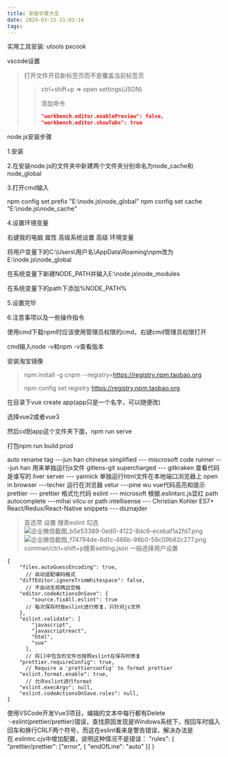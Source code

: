 ```yaml
---
title: 安装步骤大全
date: 2024-03-15 21:03:14
tags:
---
```


实用工具安装: utools pxcook



vscode设置

> 打开文件开启新标签页而不是覆盖当前标签页
>
> > ctrl+shift+p => open settings(JSON) 
> >
> > 添加命令
> >
> > ```json
> > "workbench.editor.enablePreview": false,
> > "workbench.editor.showTabs": true
> > ```
>
> 

node.js安装步骤

1.安装

2.在安装node.js的文件夹中新建两个文件夹分别命名为node_cache和node_global

3.打开cmd输入

npm config set prefix "E:\node.js\node_global"
npm config set cache "E:\node.js\node_cache"

4.设置环境变量

右键我的电脑 属性 高级系统设置 高级 环境变量

将用户变量下的C:\Users\用户名\AppData\Roaming\npm改为E:\node.js\node_global

在系统变量下新建NODE_PATH并输入E:\node.js\node_modules

在系统变量下的path下添加%NODE_PATH%

5.设置完毕

6.注意事项以及一些操作指令

使用cmd下载npm时应该使用管理员权限的cmd，右键cmd管理员权限打开

cmd输入node -v和npm -v查看版本



安装淘宝镜像

> npm install -g cnpm --registry=https://registry.npm.taobao.org
>
> npm config set registry https://registry.npm.taobao.org



在目录下vue create app(app只是一个名字，可以随便改)

选择vue2或者vue3

然后cd到app这个文件夹下面，npm run serve

打包npm run build:prod

auto rename tag ---jun han
chinese simplified --- miscrosoft
code runner ---jun han 用来单独运行js文件
gitlens-git  supercharged --- gitkraken 查看代码是谁写的
liver server --- yannick 单独运行html文件在本地端口浏览器上
open in browser ---techer 运行在浏览器
vetur ---pine wu vue代码高亮和提示
prettier --- prettier 格式化代码
eslint --- microsoft 根据.eslintsrc.js显红
path autocomplete ---mihai vilcu or path intellisense --- Christian Kohler
ES7+ React/Redux/React-Native snippets --- dsznajder

> 首选项 设置 搜索eslint 勾选
> ![企业微信截图_b5e53389-0ed0-4122-8dc6-ecebaf1a2fd7.png](https://cdn.nlark.com/yuque/0/2022/png/29683602/1670467034820-3f22891c-a404-4237-97b9-51392e2d52c7.png#averageHue=%23282828&clientId=u12e2e989-64aa-4&from=paste&height=64&id=u040233a4&originHeight=128&originWidth=654&originalType=binary&ratio=1&rotation=0&showTitle=false&size=15371&status=done&style=none&taskId=u5549ece0-90b2-4b03-9599-f5609e21386&title=&width=327)![企业微信截图_f74794de-6d1c-466b-98b0-59c09b62c277.png](https://cdn.nlark.com/yuque/0/2022/png/29683602/1670467051521-0a58ab6a-91b8-4bb1-8942-85da121f7168.png#averageHue=%232a2a2a&clientId=u12e2e989-64aa-4&from=paste&height=59&id=uba026ea7&originHeight=118&originWidth=530&originalType=binary&ratio=1&rotation=0&showTitle=false&size=14103&status=done&style=none&taskId=u4d17eee3-6a2c-43b5-be07-44de2de040d&title=&width=265)
> comman/ctrl+shift+p搜索setting.json 一般选择用户设置

```vue
{
    "files.autoGuessEncoding": true,
      // 自动适配编码格式
    "diffEditor.ignoreTrimWhitespace": false,
      // 不自动无视两边空格
    "editor.codeActionsOnSave": {
        "source.fixAll.eslint": true
      // 每次保存时按eslint进行修复，只针对js文件
    },
    "eslint.validate": [
        "javascript",
        "javascriptreact",
        "html",
        "vue"
      ],
      // 将[]中包含的文件也按照eslint在保存时修复
    "prettier.requireConfig": true,
      // Require a 'prettierconfig' to format prettier
    "eslint.format.enable": true,
      // 允许eslint进行format
    "eslint.execArgv": null,
    "eslint.codeActionsOnSave.rules": null,
}
```

使用VSCode开发Vue3项目，编辑的文本中每行都有Delete ␍eslint(prettier/prettier)错误，查找原因发现是Windows系统下，按回车时插入回车和换行CRLF两个符号，而这在eslint看来是警告错误，解决办法是在.eslintrc.cjs中增加配置，说明这种情况不是错误：
"rules": {
"prettier/prettier": ["error", { "endOfLine": "auto" }]
}